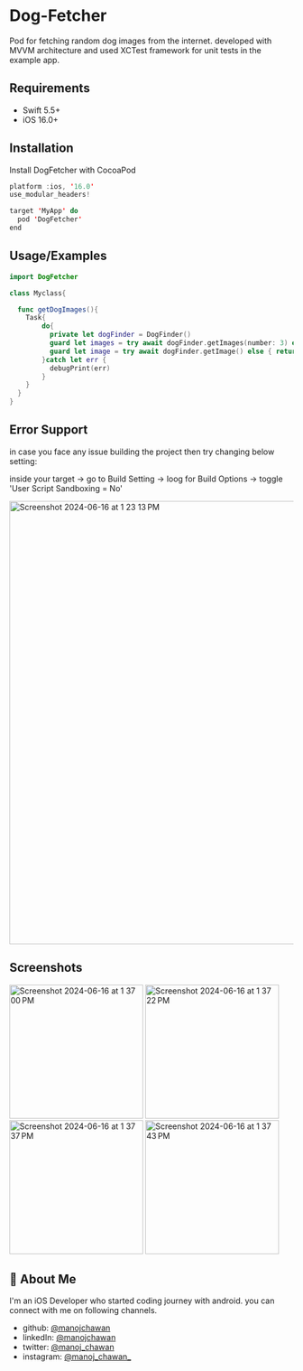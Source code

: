 # Dog-Fetcher

Pod for fetching random dog images from the internet. 
developed with MVVM architecture and used XCTest framework for unit tests in the example app.


## Requirements

* Swift 5.5+
* iOS 16.0+
## Installation

Install DogFetcher with CocoaPod

```swift
platform :ios, '16.0'
use_modular_headers!

target 'MyApp' do
  pod 'DogFetcher'
end
```
    
## Usage/Examples

```swift
import DogFetcher

class Myclass{

  func getDogImages(){
    Task{
        do{
          private let dogFinder = DogFinder()
          guard let images = try await dogFinder.getImages(number: 3) else { return }
          guard let image = try await dogFinder.getImage() else { return }
        }catch let err {
          debugPrint(err)
        }
    }
  } 
}

```


## Error Support

in case you face any issue building the project then try changing below setting: 

inside your target -> go to Build Setting -> loog for Build Options ->
toggle 'User Script Sandboxing = No'

<img width="785" alt="Screenshot 2024-06-16 at 1 23 13 PM" src="https://github.com/manojchawan/dog-fetcher-sdk/assets/30523794/fd0dfb85-4f60-4b6a-aa1b-8ec245a7347c">



## Screenshots

<img width="237" alt="Screenshot 2024-06-16 at 1 37 00 PM" src="https://github.com/manojchawan/dog-fetcher-sdk/assets/30523794/1936c77c-3726-4a44-bfef-736fbec2c6cb">
<img width="237" alt="Screenshot 2024-06-16 at 1 37 22 PM" src="https://github.com/manojchawan/dog-fetcher-sdk/assets/30523794/a52c5f52-6392-4a18-ae66-47f3da5a592c">
<img width="237" alt="Screenshot 2024-06-16 at 1 37 37 PM" src="https://github.com/manojchawan/dog-fetcher-sdk/assets/30523794/aa8c7620-b416-4117-a7a8-a6f508f01cea">
<img width="237" alt="Screenshot 2024-06-16 at 1 37 43 PM" src="https://github.com/manojchawan/dog-fetcher-sdk/assets/30523794/3ffaaea9-0233-4710-8f1e-6776644c2a45">


## 🚀 About Me
I'm an iOS Developer who started coding journey with android. you can connect with me on following channels.

- github: [@manojchawan](https://github.com/manojchawan)
- linkedIn: [@manojchawan](https://www.linkedin.com/in/manojchawan)
- twitter: [@manoj_chawan](https://twitter.com/manoj_chawan)
- instagram: [@manoj_chawan_](https://www.instagram.com/manoj_chawan_)


